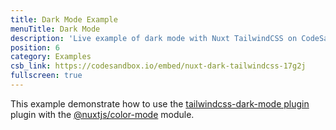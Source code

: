 ```yaml
---
title: Dark Mode Example
menuTitle: Dark Mode
description: 'Live example of dark mode with Nuxt TailwindCSS on CodeSandbox.'
position: 6
category: Examples
csb_link: https://codesandbox.io/embed/nuxt-dark-tailwindcss-17g2j
fullscreen: true
---
```


This example demonstrate how to use the [tailwindcss-dark-mode plugin](https://github.com/ChanceArthur/tailwindcss-dark-mode) plugin with the [@nuxtjs/color-mode](https://github.com/nuxt-community/color-mode-module) module.

<code-sandbox :src="csb_link"></code-sandbox>
